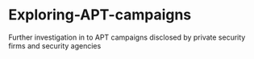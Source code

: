 # Exploring-APT-campaigns
Further investigation in to APT campaigns disclosed by private security firms and security agencies
